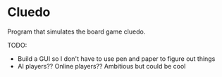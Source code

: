 # Cluedo
<p>Program that simulates the board game cluedo.</p>

TODO:
<ul>
  <li>Build a GUI so I don't have to use pen and paper to figure out things</li>
  <li>AI players?? Online players?? Ambitious but could be cool</li>

</ul>

